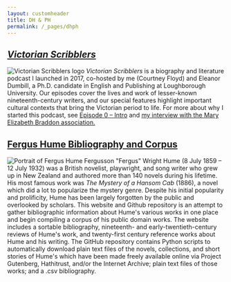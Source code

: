 ```yaml
---
layout: customheader
title: DH & PH
permalink: /_pages/dhph
---
```


<h2><a href="https://www.victorianscribblers.com"><em>Victorian Scribblers</em></a></h2>
<img source="/images/Victorian-Scribblers-1400-x-1400.jpg" alt="Victorian Scribblers logo">
<em>Victorian Scribblers</em> is a biography and literature podcast I launched in 2017, co-hosted by me (Courtney Floyd) and Eleanor Dumbill, a Ph.D. candidate in English and Publishing at Loughborough University. Our episodes cover the lives and work of lesser-known nineteenth-century writers, and our special features highlight important cultural contexts that bring the Victorian period to life. For more about why I started this podcast, see <a href="http://victorianscribblers.com/podcast/episode-0-intro/">Episode 0 – Intro</a>  and <a href="https://maryelizabethbraddon.com/an-interview-with-courtney-a-floyd-of-the-victorian-scribblers-podcast/
">my interview with the Mary Elizabeth Braddon association.</a>

<h2><a href="https://humebib.github.io/">Fergus Hume Bibliography and Corpus</a></h2>
<img source="/images/hume.png" alt="Portrait of Fergus Hume">
Fergusson "Fergus" Wright Hume (8 July 1859 – 12 July 1932) was a British novelist, playwright, and song writer who grew up in New Zealand and authored more than 140 novels during his lifetime. His most famous work was <em>The Mystery of a Hansom Cab</em> (1886), a novel which did a lot to popularize the mystery genre. Despite his initial popularity and prolificity, Hume has been largely forgotten by the public and overlooked by scholars. This website and Github repository is an attempt to gather bibliographic information about Hume's various works in one place and begin compiling a corpus of his public domain works. The website includes a sortable bibliography, nineteenth- and early-twentieth-century reviews of Hume's work, and twenty-first century reference works about Hume and his writing. The GitHub repository contains Python scripts to automatically download plain text files of the novels, collections, and short stories of Hume's which have been made freely available online via Project Gutenberg, Hathitrust, and/or the Internet Archive; plain text files of those works; and a .csv bibliography. 

